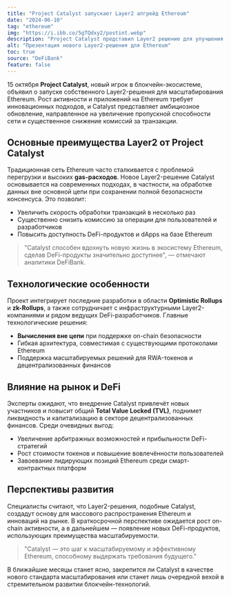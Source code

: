 ```yaml
---
title: "Project Catalyst запускает Layer2 апгрейд Ethereum"
date: "2024-06-10"
tag: "ethereum"
img: "https://i.ibb.co/5gTQdxy2/postint.webp"
description: "Project Catalyst представил Layer2 решение для улучшения масштабируемости Ethereum"
alt: "Презентация нового Layer2-решения для Ethereum"
toc: true
source: "DeFiBank"
feature: false
---
```


15 октября **Project Catalyst**, новый игрок в блокчейн-экосистеме, объявил о запуске собственного Layer2-решения для масштабирования Ethereum. Рост активности и приложений на Ethereum требует инновационных подходов, и Catalyst представляет амбициозное обновление, направленное на увеличение пропускной способности сети и существенное снижение комиссий за транзакции.

## Основные преимущества Layer2 от Project Catalyst

Традиционная сеть Ethereum часто сталкивается с проблемой перегрузки и высоких **gas-расходов**. Новое Layer2-решение Catalyst основывается на современных подходах, в частности, на обработке данных вне основной цепи при сохранении полной безопасности консенсуса. Это позволит:

- Увеличить скорость обработки транзакций в несколько раз
- Существенно снизить комиссию за операции для пользователей и разработчиков
- Повысить доступность DeFi-продуктов и dApps на базе Ethereum

> "Catalyst способен вдохнуть новую жизнь в экосистему Ethereum, сделав DeFi-продукты значительно доступнее", — отмечают аналитики DeFiBank.

## Технологические особенности

Проект интегрирует последние разработки в области **Optimistic Rollups** и **zk-Rollups**, а также сотрудничает с инфраструктурными Layer2-компаниями и рядом ведущих DeFi-разработчиков. Главные технологические решения:

- **Вычисления вне цепи** при поддержке on-chain безопасности
- Гибкая архитектура, совместимая с существующими протоколами Ethereum
- Поддержка масштабируемых решений для RWA-токенов и децентрализованных финансов

## Влияние на рынок и DeFi

Эксперты ожидают, что внедрение Catalyst привлечёт новых участников и повысит общий **Total Value Locked (TVL)**, поднимет ликвидность и капитализацию в секторе децентрализованных финансов. Среди очевидных выгод:

- Увеличение арбитражных возможностей и прибыльности DeFi-стратегий
- Рост стоимости токенов и повышение вовлечённости пользователей
- Завоевание лидирующих позиций Ethereum среди смарт-контрактных платформ

## Перспективы развития

Специалисты считают, что Layer2-решения, подобные Catalyst, создадут основу для массового распространения Ethereum и инноваций на рынке. В краткосрочной перспективе ожидается рост on-chain активности, а в дальнейшем — появление новых DeFi-продуктов, использующих преимущества масштабируемости.

> "Catalyst — это шаг к масштабируемому и эффективному Ethereum, способному выдержать требования будущего."

В ближайшие месяцы станет ясно, закрепится ли Catalyst в качестве нового стандарта масштабирования или станет лишь очередной вехой в стремительном развитии блокчейн-технологий.